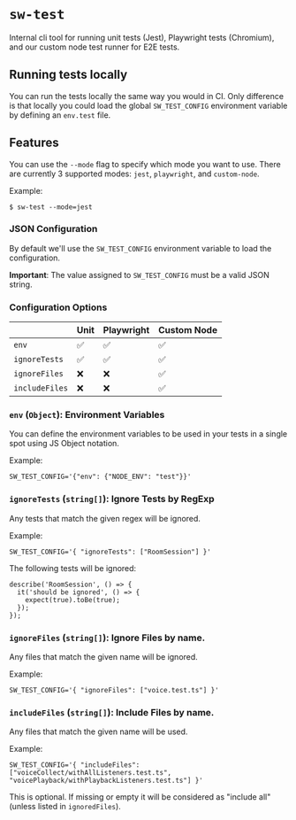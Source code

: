 # `sw-test`

Internal cli tool for running unit tests (Jest), Playwright tests (Chromium), and our custom node test runner for E2E tests.

## Running tests locally
You can run the tests locally the same way you would in CI. Only difference is that locally you could load the global `SW_TEST_CONFIG` environment variable by defining an `env.test` file.

## Features

You can use the `--mode` flag to specify which mode you want to use. There are currently 3 supported modes: `jest`, `playwright`, and `custom-node`.

Example:
```
$ sw-test --mode=jest
```

### JSON Configuration
By default we'll use the `SW_TEST_CONFIG` environment variable to load the configuration.

**Important**: The value assigned to `SW_TEST_CONFIG` must be a valid JSON string.

### Configuration Options

|               | Unit | Playwright | Custom Node |
| ------------- | ------------- | ------------- | ------------- |
| `env`  | :white_check_mark:  | :white_check_mark:  | :white_check_mark:  |
| `ignoreTests` | :white_check_mark:  | :white_check_mark:  | :white_check_mark:  |
| `ignoreFiles`  | :x:  | :x:  | :white_check_mark:  |
| `includeFiles`  | :x:  | :x:  | :white_check_mark:  |

### `env` (`Object`): Environment Variables
You can define the environment variables to be used in your tests in a single spot using JS Object notation.

Example:

```
SW_TEST_CONFIG='{"env": {"NODE_ENV": "test"}}'
```

### `ignoreTests` (`string[]`): Ignore Tests by RegExp
Any tests that match the given regex will be ignored.

Example:

```
SW_TEST_CONFIG='{ "ignoreTests": ["RoomSession"] }'
```

The following tests will be ignored:

```
describe('RoomSession', () => {
  it('should be ignored', () => {
    expect(true).toBe(true);
  });
});
```

### `ignoreFiles` (`string[]`): Ignore Files by name.
Any files that match the given name will be ignored.

Example:
```
SW_TEST_CONFIG='{ "ignoreFiles": ["voice.test.ts"] }'
```

### `includeFiles` (`string[]`): Include Files by name.
Any files that match the given name will be used.

Example:
```
SW_TEST_CONFIG='{ "includeFiles": ["voiceCollect/withAllListeners.test.ts", "voicePlayback/withPlaybackListeners.test.ts"] }'
```

This is optional. If missing or empty it will be considered as "include all" (unless listed in `ignoredFiles`).
